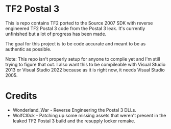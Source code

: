 TF2 Postal 3
==
This is repo contains TF2 ported to the Source 2007 SDK with reverse engineered TF2 Postal 3 code from the Postal 3 leak. It's currently unfinished but a lot of progress has been made.

The goal for this project is to be code accurate and meant to be as authentic as possible.

Note: This repo isn't properly setup for anyone to compile yet and I'm still trying to figure that out.
I also want this to be compileable with Visual Studio 2013 or Visual Studio 2022 because as it is right now, it needs Visual Studio 2005.

Credits
==
* Wonderland_War - Reverse Engineering the Postal 3 DLLs.
* WolfCl0ck - Patching up some missing assets that weren't present in the leaked TF2 Postal 3 build and the resupply locker remake.
